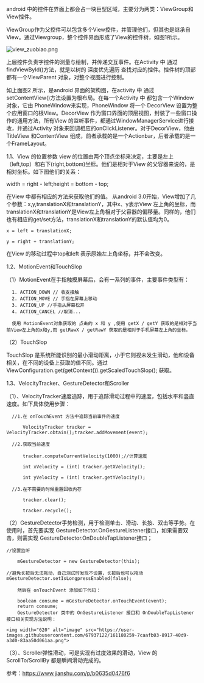
android 中的控件在界面上都会占一块巨型区域，主要分为两类：ViewGroup和View控件。

ViewGroup作为父控件可以包含多个View控件，并管理他们，但其也是继承自View。通过Viewgroup，整个控件界面形成了View的控件树，如图1所示。

![view_zuobiao.png](http://upload-images.jianshu.io/upload_images/6983034-a8c1692003ba96fa.png?imageMogr2/auto-orient/strip%7CimageView2/2/w/1240)

上层控件负责字控件的测量与绘制，并传递交互事件。在Activity 中 通过findViewById()方法，就是以树的 深度优先遍历 查找对应的控件。控件树的顶部都有一个ViewParent 对象，对整个视图进行控制。

如上面图2 所示，是android 界面的架构图，在activity 中 通过 setContentView()方法设置为根布局。在每一个Activity 中 都包含一个Window 对象，它由 PhoneWindow来实现，PhoneWindow 将一个 DecorView 设置为整个应用窗口的根View。DecorView 作为窗口界面的顶层视图，封装了一些窗口操作的通用方法，所有View 的监听事件，都通过WindowManagerService进行接收，并通过Activity 对象来回调相应的onClickListener。对于DecorView，他由TitleView 和ContentView 组成，前者承载的是一个Actionbar，后者承载的是一个FrameLayout。


1.1、View 的位置参数
view 的位置由两个顶点坐标来决定，主要是左上（left,top）和右下(right,bottom)坐标。他们是相对于View 的父容器来说的，是相对坐标。如下图他们的关系：


width = right - left;height = bottom - top;

在View 中都有相应的方法来获取他们的值。
从android 3.0开始，View增加了几个参数：x,y,translationX和translationY，其中x、y表示View 左上角的坐标，而translationX和translationY是View左上角相对于父容器的偏移量。同样的，他们也有相应的get/set方法，translationX和translationY的默认值均为0。

    x = left = translationX;

    y = right + translationY;

在View 的移动过程中top和left 表示原始左上角坐标，并不会改变。

1.2、MotionEvent和TouchSlop

（1）MotionEvent在手指触摸屏幕后，会有一系列的事件，主要事件类型有：

      1. ACTION_DOWN // 收支接触
      2. ACTION_MOVE // 手指在屏幕上移动
      3. ACTION_UP //手指从屏幕松开
      4. ACTION_CANCEL //取消...
      
      使用 MotionEvent对象获取的 点击的 x 和 y ,使用 getX / getY 获取的是相对于当前View左上角的x和y,而 getRawX / getRawY 获取的是相对于手机屏幕左上角的坐标。
      
（2）TouchSlop

TouchSlop 是系统所能识别的最小滑动距离，小于它则视未发生滑动，他和设备相关，在不同的设备上获取的值不同。通过ViewConfiguration.get(getContext()).getScaledTouchSlop();
获取。

1.3、VelocityTracker、GestureDetector和Scroller

（1）、VelocityTracker速度追踪，用于追踪滑动过程中的速度，包括水平和竖直速度。如下具体使用步骤：

      //1.在 onTouchEvent 方法中追踪当前事件的速度
      
          VelocityTracker tracker = VelocityTracker.obtain();tracker.addMovement(event);
      
      //2.获取当前速度
      
          tracker.computeCurrentVelocity(1000);//计算速度

          int xVelocity = (int) tracker.getXVelocity();

          int yVelocity = (int) tracker.getYVelocity();

      //3.在不需要的时候重置回收内存
      
          tracker.clear();

          tracker.recycle();
      
（2）GestureDetector手势检测，用于检测单击、滑动、长按、双击等手势。在使用时，首先要实现 GestureDetector.OnGestureListener接口，如果需要双击，则需实现 GestureDetector.OnDoubleTapListener接口；

    //设置监听
    
        mGestureDetector = new GestureDetector(this);
    
    //避免长按后无法拖动，自己测试时发现不设置，长按后也可以拖动mGestureDetector.setIsLongpressEnabled(false);
    
        然后在 onTouchEvent 添加如下代码：
        
        boolean consume = mGestureDetector.onTouchEvent(event);
        return consume;
        GestureDetector 类中的 OnGestureListener 接口和 OnDoubleTapListener 接口相关实现方法说明：

    <img width="620" alt="image" src="https://user-images.githubusercontent.com/67937122/161180259-7caafb03-8917-40d9-a3d0-83aa50d061aa.png">

（3）、Scroller弹性滑动，可是实现有过度效果的滑动，View 的 ScrollTo/ScrollBy 都是瞬间滑动完成的。



参考：https://www.jianshu.com/p/b0635d0476f6

